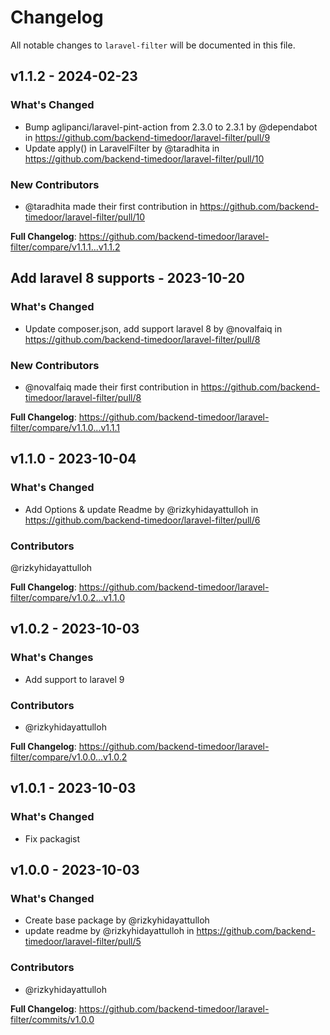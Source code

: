 # Changelog

All notable changes to `laravel-filter` will be documented in this file.

## v1.1.2 - 2024-02-23

### What's Changed

* Bump aglipanci/laravel-pint-action from 2.3.0 to 2.3.1 by @dependabot in https://github.com/backend-timedoor/laravel-filter/pull/9
* Update apply() in LaravelFilter by @taradhita in https://github.com/backend-timedoor/laravel-filter/pull/10

### New Contributors

* @taradhita made their first contribution in https://github.com/backend-timedoor/laravel-filter/pull/10

**Full Changelog**: https://github.com/backend-timedoor/laravel-filter/compare/v1.1.1...v1.1.2

## Add laravel 8 supports - 2023-10-20

### What's Changed

- Update composer.json, add support laravel 8 by @novalfaiq in https://github.com/backend-timedoor/laravel-filter/pull/8

### New Contributors

- @novalfaiq made their first contribution in https://github.com/backend-timedoor/laravel-filter/pull/8

**Full Changelog**: https://github.com/backend-timedoor/laravel-filter/compare/v1.1.0...v1.1.1

## v1.1.0 - 2023-10-04

### What's Changed

- Add Options & update Readme by @rizkyhidayattulloh in https://github.com/backend-timedoor/laravel-filter/pull/6

### Contributors

@rizkyhidayattulloh

**Full Changelog**: https://github.com/backend-timedoor/laravel-filter/compare/v1.0.2...v1.1.0

## v1.0.2 - 2023-10-03

### What's Changes

- Add support to laravel 9

### Contributors

- @rizkyhidayattulloh

**Full Changelog**: https://github.com/backend-timedoor/laravel-filter/compare/v1.0.0...v1.0.2

## v1.0.1 - 2023-10-03

### What's Changed

- Fix packagist

## v1.0.0 - 2023-10-03

### What's Changed

- Create base package by @rizkyhidayattulloh
- update readme by @rizkyhidayattulloh in https://github.com/backend-timedoor/laravel-filter/pull/5

### Contributors

- @rizkyhidayattulloh

**Full Changelog**: https://github.com/backend-timedoor/laravel-filter/commits/v1.0.0
